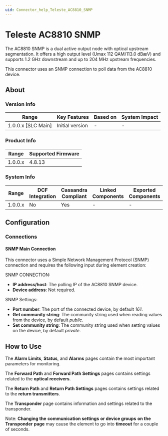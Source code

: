 ```yaml
---
uid: Connector_help_Teleste_AC8810_SNMP
---
```


# Teleste AC8810 SNMP

The AC8810 SNMP is a dual active output node with optical upstream segmentation. It offers a high output level (Umax 112 QAM/113.0 dBæV) and supports 1.2 GHz downstream and up to 204 MHz upstream frequencies.

This connector uses an SNMP connection to poll data from the AC8810 device.

## About

### Version Info

| Range                | Key Features     | Based on     | System Impact     |
|----------------------|------------------|--------------|-------------------|
| 1.0.0.x \[SLC Main\] | Initial version  | \-           | \-                |

### Product Info

| Range     | Supported Firmware     |
|-----------|------------------------|
| 1.0.0.x   | 4.8.13                 |

### System Info

| **Range** | **DCF Integration** | **Cassandra Compliant** | **Linked Components**                                  | **Exported Components** |
|-----------|---------------------|-------------------------|--------------------------------------------------------|-------------------------|
| 1.0.0.x   | No                  | Yes                     | \-                                                     | \-                      |

## Configuration

### Connections

#### SNMP Main Connection

This connector uses a Simple Network Management Protocol (SNMP) connection and requires the following input during element creation:

SNMP CONNECTION:

- **IP address/host**: The polling IP of the AC8810 SNMP device.
- **Device address**: Not required.

SNMP Settings:

- **Port number**: The port of the connected device, by default *161*.
- **Get community string**: The community string used when reading values from the device, by default *public*.
- **Set community string**: The community string used when setting values on the device, by default *private*.

## How to Use

The **Alarm Limits**, **Status**, and **Alarms** pages contain the most important parameters for monitoring.

The **Forward Path** and **Forward Path Settings** pages contains settings related to the **optical receivers**.

The **Return Path** and **Return Path Settings** pages contains settings related to the **return transmitters**.

The **Transponder** page contains information and settings related to the transponder.

Note: **Changing the** **communication settings** **or device groups** **on the** **Transponder** **page** may cause the element to go into **timeout** for a couple of seconds.
